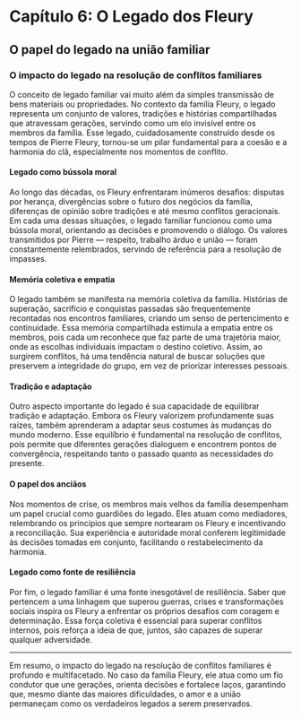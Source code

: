# Capítulo 6: O Legado dos Fleury

## O papel do legado na união familiar

### O impacto do legado na resolução de conflitos familiares

O conceito de legado familiar vai muito além da simples transmissão de bens materiais ou propriedades. No contexto da família Fleury, o legado representa um conjunto de valores, tradições e histórias compartilhadas que atravessam gerações, servindo como um elo invisível entre os membros da família. Esse legado, cuidadosamente construído desde os tempos de Pierre Fleury, tornou-se um pilar fundamental para a coesão e a harmonia do clã, especialmente nos momentos de conflito.

#### Legado como bússola moral

Ao longo das décadas, os Fleury enfrentaram inúmeros desafios: disputas por herança, divergências sobre o futuro dos negócios da família, diferenças de opinião sobre tradições e até mesmo conflitos geracionais. Em cada uma dessas situações, o legado familiar funcionou como uma bússola moral, orientando as decisões e promovendo o diálogo. Os valores transmitidos por Pierre — respeito, trabalho árduo e união — foram constantemente relembrados, servindo de referência para a resolução de impasses.

#### Memória coletiva e empatia

O legado também se manifesta na memória coletiva da família. Histórias de superação, sacrifício e conquistas passadas são frequentemente recontadas nos encontros familiares, criando um senso de pertencimento e continuidade. Essa memória compartilhada estimula a empatia entre os membros, pois cada um reconhece que faz parte de uma trajetória maior, onde as escolhas individuais impactam o destino coletivo. Assim, ao surgirem conflitos, há uma tendência natural de buscar soluções que preservem a integridade do grupo, em vez de priorizar interesses pessoais.

#### Tradição e adaptação

Outro aspecto importante do legado é sua capacidade de equilibrar tradição e adaptação. Embora os Fleury valorizem profundamente suas raízes, também aprenderam a adaptar seus costumes às mudanças do mundo moderno. Esse equilíbrio é fundamental na resolução de conflitos, pois permite que diferentes gerações dialoguem e encontrem pontos de convergência, respeitando tanto o passado quanto as necessidades do presente.

#### O papel dos anciãos

Nos momentos de crise, os membros mais velhos da família desempenham um papel crucial como guardiões do legado. Eles atuam como mediadores, relembrando os princípios que sempre nortearam os Fleury e incentivando a reconciliação. Sua experiência e autoridade moral conferem legitimidade às decisões tomadas em conjunto, facilitando o restabelecimento da harmonia.

#### Legado como fonte de resiliência

Por fim, o legado familiar é uma fonte inesgotável de resiliência. Saber que pertencem a uma linhagem que superou guerras, crises e transformações sociais inspira os Fleury a enfrentar os próprios desafios com coragem e determinação. Essa força coletiva é essencial para superar conflitos internos, pois reforça a ideia de que, juntos, são capazes de superar qualquer adversidade.

---

Em resumo, o impacto do legado na resolução de conflitos familiares é profundo e multifacetado. No caso da família Fleury, ele atua como um fio condutor que une gerações, orienta decisões e fortalece laços, garantindo que, mesmo diante das maiores dificuldades, o amor e a união permaneçam como os verdadeiros legados a serem preservados.
